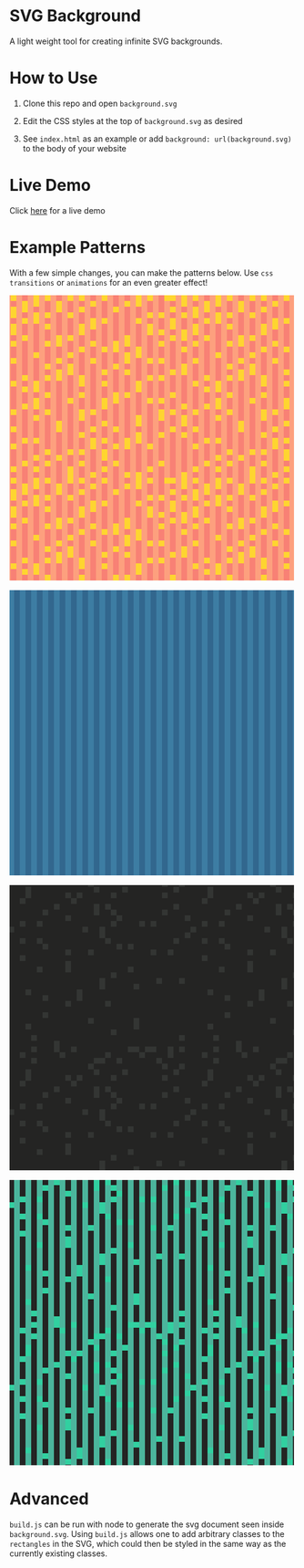 # SVG Background

A light weight tool for creating infinite SVG backgrounds.

# How to Use

1. Clone this repo and open `background.svg`

2. Edit the CSS styles at the top of `background.svg` as desired

3. See `index.html` as an example or add `background: url(background.svg)` to the body of your website

# Live Demo

Click [here](https://strawstack.github.io/SVG_Background/) for a live demo

# Example Patterns

With a few simple changes, you can make the patterns below. Use `css transitions` or `animations` for an even greater effect!

![](./primes.png)

![](./even_odd.png)

![](./collatz.png)

![](./collatz_even_odd.png)

# Advanced

`build.js` can be run with node to generate the svg document seen inside `background.svg`. Using `build.js` allows one to add arbitrary classes to the `rectangles` in the SVG, which could then be styled in the same way as the currently existing classes.

